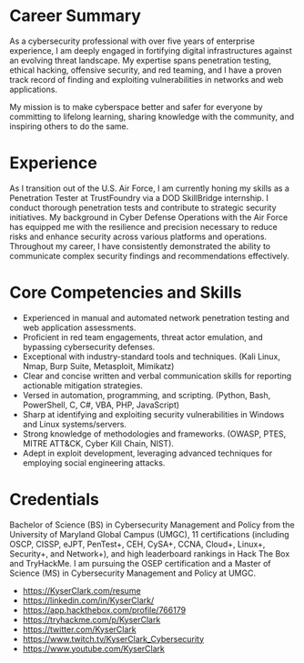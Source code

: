# Career Summary

As a cybersecurity professional with over five years of enterprise experience, I am deeply engaged in fortifying digital infrastructures against an evolving threat landscape. My expertise spans penetration testing, ethical hacking, offensive security, and red teaming, and I have a proven track record of finding and exploiting vulnerabilities in networks and web applications.   
  
My mission is to make cyberspace better and safer for everyone by committing to lifelong learning, sharing knowledge with the community, and inspiring others to do the same.  
  
# Experience  
  
As I transition out of the U.S. Air Force, I am currently honing my skills as a Penetration Tester at TrustFoundry via a DOD SkillBridge internship. I conduct thorough penetration tests and contribute to strategic security initiatives. My background in Cyber Defense Operations with the Air Force has equipped me with the resilience and precision necessary to reduce risks and enhance security across various platforms and operations. Throughout my career, I have consistently demonstrated the ability to communicate complex security findings and recommendations effectively.  
  
# Core Competencies and Skills  
  
* Experienced in manual and automated network penetration testing and web application assessments.
* Proficient in red team engagements, threat actor emulation, and bypassing cybersecurity defenses.
* Exceptional with industry-standard tools and techniques. (Kali Linux, Nmap, Burp Suite, Metasploit, Mimikatz)
* Clear and concise written and verbal communication skills for reporting actionable mitigation strategies.
* Versed in automation, programming, and scripting. (Python, Bash, PowerShell, C, C#, VBA, PHP, JavaScript)
* Sharp at identifying and exploiting security vulnerabilities in Windows and Linux systems/servers.
* Strong knowledge of methodologies and frameworks. (OWASP, PTES, MITRE ATT&CK, Cyber Kill Chain, NIST).
* Adept in exploit development, leveraging advanced techniques for employing social engineering attacks.

# Credentials  
  
Bachelor of Science (BS) in Cybersecurity Management and Policy from the University of Maryland Global Campus (UMGC), 11 certifications (including OSCP, CISSP, eJPT, PenTest+, CEH, CySA+, CCNA, Cloud+, Linux+, Security+, and Network+), and high leaderboard rankings in Hack The Box and TryHackMe. I am pursuing the OSEP certification and a Master of Science (MS) in Cybersecurity Management and Policy at UMGC.  
  
* https://KyserClark.com/resume
* https://linkedin.com/in/KyserClark/
* https://app.hackthebox.com/profile/766179
* https://tryhackme.com/p/KyserClark
* https://twitter.com/KyserClark
* https://www.twitch.tv/KyserClark_Cybersecurity
* https://www.youtube.com/KyserClark

<!---
KyserClark/KyserClark is a ✨ special ✨ repository because its `README.md` (this file) appears on your GitHub profile.
You can click the Preview link to take a look at your changes.
--->
